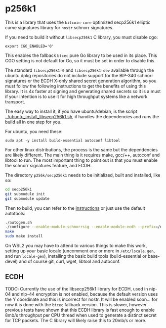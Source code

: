 # p256k1

This is a library that uses the `bitcoin-core` optimized secp256k1 elliptic
curve signatures library for `nostr` schnorr signatures.

If you need to build it without `libsecp256k1` C library, you must disable cgo:

    export CGO_ENABLED='0'

This enables the fallback `btcec` pure Go library to be used in its place. This
CGO setting is not default for Go, so it must be set in order to disable this.

The standard `libsecp256k1-0` and `libsecp256k1-dev` available through the
ubuntu dpkg repositories do not include support for the BIP-340 schnorr
signatures or the ECDH X-only shared secret generation algorithm, so you must
follow the following instructions to get the benefits of using this library. It
is 4x faster at signing and generating shared secrets so it is a must if your
intention is to use it for high throughput systems like a network transport.

The easy way to install it, if you have ubuntu/debian, is the script
[../ubuntu_install_libsecp256k1.sh](../ubuntu_install_libsecp256k1.sh), it
handles the dependencies and runs the build all in one step for you.

For ubuntu, you need these:

    sudo apt -y install build-essential autoconf libtool  

For other linux distributions, the process is the same but the dependencies are
likely different. The main thing is it requires make, gcc/++, autoconf and
libtool to run. The most important thing to point out is that you must enable
the schnorr signatures feature, and ECDH.

The directory `p256k/secp256k1` needs to be initialized, built and installed,
like so:

```bash
cd secp256k1
git submodule init
git submodule update
```

Then to build, you can refer to the [instructions](./secp256k1/README.md) or
just use the default autotools:

```bash
./autogen.sh
./configure --enable-module-schnorrsig --enable-module-ecdh --prefix=/usr
make
sudo make install
```

On WSL2 you may have to attend to various things to make this work, setting up
your basic locale (uncomment one or more in `/etc/locale.gen`, and run
`locale-gen`), installing the basic build tools (build-essential or base-devel)
and of course git, curl, wget, libtool and
autoconf.

## ECDH

TODO: Currently the use of the libsecp256k1 library for ECDH, used in nip-04 and
nip-44 encryption is not enabled, because the default version uses the Y
coordinate and this is incorrect for nostr. It will be enabled soon... for now
it is done with the `btcec` fallback version. This is slower, however previous 
tests have shown that this ECDH library is fast enough to enable 8mb/s 
throughput per CPU thread when used to generate a distinct secret for TCP 
packets. The C library will likely raise this to 20mb/s or more.